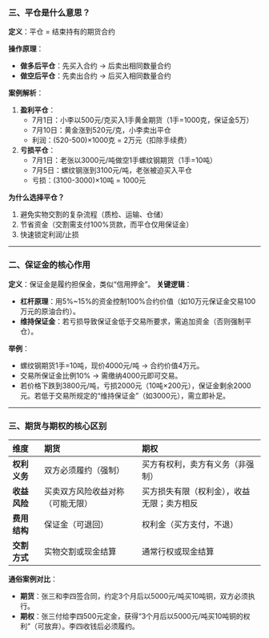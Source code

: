 ### 三、平仓是什么意思？

**定义**：平仓 = 结束持有的期货合约

**操作原理**：

- **做多后平仓**：先买入合约 → 后卖出相同数量合约
- **做空后平仓**：先卖出合约 → 后买入相同数量合约

**案例解析**：

1. **盈利平仓**：
   - 7月1日：小李以500元/克买入1手黄金期货（1手=1000克，保证金5万）
   - 7月10日：黄金涨到520元/克，小李卖出平仓
   - 利润：(520-500)×1000克 = 2万元（扣除手续费）
2. **亏损平仓**：
   - 7月1日：老张以3000元/吨做空1手螺纹钢期货（1手=10吨）
   - 7月5日：螺纹钢涨到3100元/吨，老张被迫买入平仓
   - 亏损：(3100-3000)×10吨 = 1000元

**为什么选择平仓？**

1. 避免实物交割的复杂流程（质检、运输、仓储）
2. 节省资金（交割需支付100%货款，而平仓仅用保证金）
3. 快速锁定利润/止损

---



### 二、保证金的核心作用

**定义**：保证金是履约担保金，类似“信用押金”。
**关键逻辑**：

- **杠杆原理**：用5%~15%的资金控制100%合约价值（如10万元保证金交易100万元的原油合约）。
- **维持保证金**：若亏损导致保证金低于交易所要求，需追加资金（否则强制平仓）。

**举例**：

- 螺纹钢期货1手=10吨，现价4000元/吨 → 合约价值4万元。
- 交易所保证金比例10% → 需缴纳4000元即可交易。
- 若价格下跌到3800元/吨，亏损2000元（10吨×200元），保证金剩余2000元。若低于交易所规定的“维持保证金”（如3000元），需立即补足。



------

### 三、期货与期权的核心区别

| **维度**     | **期货**                         | **期权**                                   |
| :----------- | :------------------------------- | :----------------------------------------- |
| **权利义务** | 双方必须履约（强制）             | 买方有权利，卖方有义务（非强制）           |
| **收益风险** | 买卖双方风险收益对称（可能无限） | 买方损失有限（权利金），收益无限；卖方相反 |
| **费用结构** | 保证金（可退回）                 | 权利金（买方支付，不退）                   |
| **交割方式** | 实物交割或现金结算               | 通常行权或现金结算                         |

**通俗案例对比**：

- **期货**：张三和李四签合同，约定3个月后以5000元/吨买10吨铜，双方必须执行。
- **期权**：张三付给李四500元定金，获得“3个月后以5000元/吨买10吨铜的权利”（可放弃）。李四收钱后必须履约。